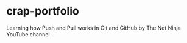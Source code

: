 # crap-portfolio
Learning how Push and Pull works in Git and GitHub by The Net Ninja YouTube channel
